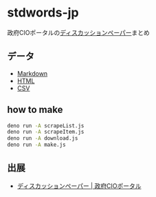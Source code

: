 # stdwords-jp

政府CIOポータルの[ディスカッションペーパー](https://cio.go.jp/dp)まとめ

## データ

- [Markdown](discussionpaper.md)
- [HTML](https://code4fukui.github.io/cio-jp/discussionpaper.html)
- [CSV](https://code4fukui.github.io/cio-jp/discussionpaper.csv)

## how to make

```bash
deno run -A scrapeList.js
deno run -A scrapeItem.js
deno run -A download.js
deno run -A make.js
```

## 出展

- [ディスカッションペーパー | 政府CIOポータル](https://cio.go.jp/dp)
